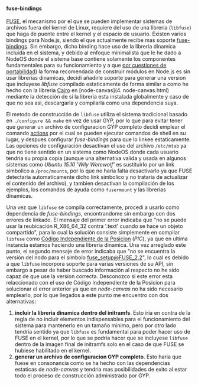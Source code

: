 #### fuse-bindings

[FUSE](http://fuse.sourceforge.net), el mecanismo por el que se pueden
implementar sistemas de archivos fuera del kernel de Linux, requiere del uso de
una libreria (`libfuse`) que haga de puente entre el kernel y el espacio de
usuario. Existen varios bindings para Node.js, siendo el que actualmente recibe
mas soporte [fuse-bindings](https://github.com/mafintosh/fuse-bindings). Sin
embargo, dicho binding hace uso de la libreria dinamica incluida en el sistema,
y debido al enfoque minimalista que le he dado a NodeOS donde el sistema base
contiene solamente los componentes fundamentales para su funcionamiento y a que
[por cuestiones de portabilidad](https://n8.io/converting-a-c-library-to-gyp))
la forma recomendada de construir módulos en Node.js es sin usar librerias
dinamicas, decidi añadirle soporte para generar una version que incluyese
*libfuse* compilado estaticamente de forma similar a como he hecho con la
libreria [Cairo](http://cairographics.org) en [node-canvas](4. node-canvas.html)
mediante la detección de si la libreria esta instalada globalmente y caso de que
no sea asi, descargarla y compilarla como una dependencia suya.

El metodo de construcción de `libfuse` utiliza el sistema tradicional basado en
`./configure && make` en vez de usar GYP, por lo que para evitar tener que
generar un archivo de configuracion GYP completo decidi emplear el comando
[actions](http://stackoverflow.com/a/27301199/586382) por el cual se pueden
ejecutar comandos de shell en su lugar, y despues configurar *fuse-bindings*
para que lo linkee estaticamente. Las opciones de configuración desactivan el
uso del archivo `/etc/mtab` ya que no tiene sentido en un sistema como NodeOS
donde cada usuario tendria su propia copia (aunque una alternativa valida y
usada en algunos sistemas como *Ubuntu 15.10 'Wily Werewolf'* es sustituirlo por
un link simbolico a `/proc/mounts`, por lo que no haria falta desactivarlo ya
que FUSE detectaria automaticamente dicho link simbolico y no trataria de
actualizar el contenido del archivo), y tambien desactivan la compilación de los
ejemplos, los comandos de ayuda como `fusermount` y las librerias dinamicas.

Una vez que `libfuse` se compila correctamente, procedi a usarlo como
dependencia de *fuse-bindings*, encontrandome sin embargo con dos errores de
linkado. El mensaje del primer error indicaba que "no se puede usar la
reubicación R_X86_64_32 contra '.text' cuando se hace un objeto compartido",
para lo cual la solución consiste simplemente en compilar `libfuse` como
[Código Independiente de la Posicion](https://en.wikipedia.org/wiki/Position-independent_code)
(*PIC*), ya que en ultima instancia estamos haciendo una libreria dinamica. Una
vez arreglado este punto, el segundo mensaje de error indicaba que "no se
encuentra la versión del nodo para el símbolo fuse_setup@FUSE_2.2", lo cual es
debido a que `libfuse` incorpora soporte para varias versiones de su API, sin
embargo a pesar de haber buscado información al respecto no he sido capaz de que
use la version correcta. Desconozco si este error esta relaccionado con el uso
de Código Independiente de la Posicion para solucionar el error anterior ya que
en *node-canvas* no ha sido necesario emplearlo, por lo que llegados a este
punto me encuentro con dos alternativas:

1. **incluir la libreria dinamica dentro del initramfs**. Esto iria en contra de
   la regla de no incluir elementos indispensables para el funcionamiento del
   sistema para mantenerlo en un tamaño minimo, pero por otro lado tendria
   sentido ya que `libfuse` es fundamental para poder hacer uso de FUSE en el
   kernel, por lo que se podria hacer que se incluyese `libfuse` dentro de la
   imagen final de initramfs solo en el caso de que FUSE se hubiese habilitado
   en el kernel.
2. **generar un archivo de configuracion GYP completo**. Esto haria que fuese en
   consonancia como se ha hecho con las dependencias estaticas de *node-canvas*
   y tendria mas posibilidades de exito al estar todo el proceso de construcción
   administrado por GYP.
